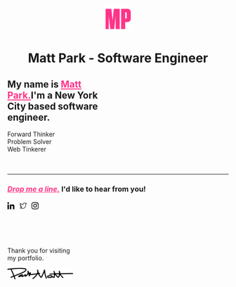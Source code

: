 <p align="center">
    <a title="Matt Park - Software Engineer" target="_blank" rel="noopener noreferrer" href="https://mattpark.tk">
        <img alt="Matt Park" src="./static/assets/icons/mattpark-favicon.png" width="60" />
    </a>
</p>
<h1 align="center">
    Matt Park - Software Engineer
</h1>

## My name is <a style="color:#ff3388" title="LinkedIn" href="https://www.linkedin.com/in/mattparksolns/">Matt<br />Park.</a>I'm a New York<br />City based software<br />engineer.

Forward Thinker<br />
Problem Solver<br />
Web Tinkerer<br />
<br /><br />

---

<h3>
    <a title="Email" href="mailto:mattparksolns@gmail.com" style="color:#ff3388">
    <b><em>Drop me a line,</em></b></a>
    I'd like to hear from you!
    <br /><br />
    <a title="LinkedIn" href="https://www.linkedin.com/in/mattparksolns/">
        <img alt="linkedin" src="./static/assets/icons/linkedin.svg" width="16" /></a> &nbsp;
    <a title="Twitter" href="https://twitter.com/mattparksolns">
        <img alt="twitter" src="./static/assets/icons/twitter.svg" width="16" /></a> &nbsp;
    <a title="Instagram" href="https://www.instagram.com/mattparksolns/">
        <img alt="instagram" src="./static/assets/icons/instagram.svg" width="16" /></a> &nbsp;
</h3>
<br /><br /><br />

Thank you for visiting<br />
my portfolio.

<a href="#drop-me-a-lineid-like-to-hear-from-you------------">
    <img alt="signature" src="static/assets/images/signature.svg" width="150" />
</a>

<!--
**mattparksolns/mattparksolns** is a ✨ _special_ ✨ repository because its `README.md` (this file) appears on your GitHub profile.

Here are some ideas to get you started:

- 🔭 I’m currently working on ...
- 🌱 I’m currently learning ...
- 👯 I’m looking to collaborate on ...
- 🤔 I’m looking for help with ...
- 💬 Ask me about ...
- 📫 How to reach me: ...
- 😄 Pronouns: ...
- ⚡ Fun fact: ...
-->
